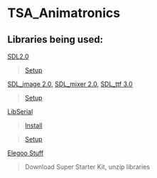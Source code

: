 # TSA_Animatronics

## Libraries being used:
[SDL2.0](https://www.libsdl.org/download-2.0.php)
>[Setup](http://lazyfoo.net/tutorials/SDL/index.php)


[SDL_image 2.0](http://www.libsdl.org/projects/SDL_image/), [SDL_mixer 2.0](https://www.libsdl.org/projects/SDL_mixer/), [SDL_ttf 3.0](https://www.libsdl.org/projects/SDL_ttf/)
>[Setup](http://lazyfoo.net/tutorials/SDL/06_extension_libraries_and_loading_other_image_formats/index.php)


[LibSerial](http://libserial.sourceforge.net/)
>[Install](https://github.com/crayzeewulf/libserial)

>[Setup](http://libserial.sourceforge.net/_sources/tutorial.txt)


[Elegoo Stuff](http://www.elegoo.com/download/)
>Download Super Starter Kit, unzip libraries
